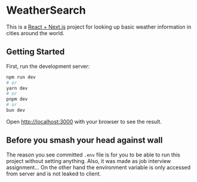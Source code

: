 # WeatherSearch

This is a [React + Next.js](https://nextjs.org) project for looking up basic weather information in cities around the world.

## Getting Started

First, run the development server:

```bash
npm run dev
# or
yarn dev
# or
pnpm dev
# or
bun dev
```

Open [http://localhost:3000](http://localhost:3000) with your browser to see the result.

## Before you smash your head against wall

The reason you see committed `.env` file is for you to be able to run this project without setting anything. Also, it was made as job interview assignment...
On the other hand the environment variable is only accessed from server and is not leaked to client.
